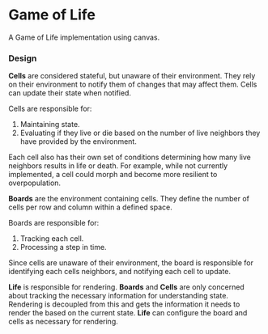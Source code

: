 # Game of Life
A Game of Life implementation using canvas.

### Design
**Cells** are considered stateful, but unaware of their environment. They rely on their environment to notify them of changes that may affect them. Cells can update their state when notified.

Cells are responsible for:
1. Maintaining state.
2. Evaluating if they live or die based on the number of live neighbors they have provided by the environment.

Each cell also has their own set of conditions determining how many live neighbors results in life or death. For example, while not currently implemented, a cell could morph and become more resilient to overpopulation.

**Boards** are the environment containing cells. They define the number of cells per row and column within a defined space.

Boards are responsible for:
1. Tracking each cell.
2. Processing a step in time.

Since cells are unaware of their environment, the board is responsible for identifying each cells neighbors, and notifying each cell to update.

**Life** is responsible for rendering. **Boards** and **Cells** are only concerned about tracking the necessary information for understanding state. Rendering is decoupled from this and gets the information it needs to render the based on the current state. **Life** can configure the board and cells as necessary for rendering.
